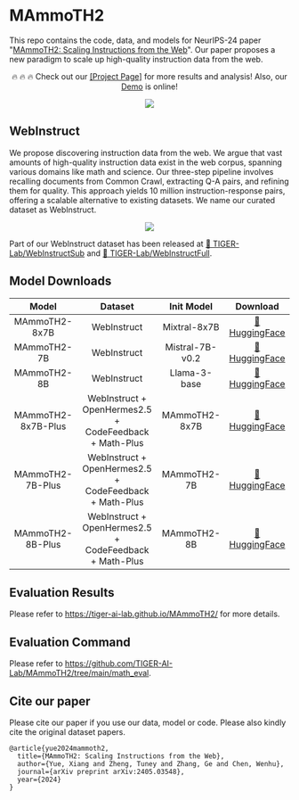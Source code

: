 # MAmmoTH2

This repo contains the code, data, and models for NeurIPS-24 paper "[MAmmoTH2: Scaling Instructions from the Web](https://arxiv.org/abs/2405.03548)". Our paper proposes a new paradigm to scale up high-quality instruction data from the web.

<div align="center">
 🔥 🔥 🔥 Check out our <a href = "https://tiger-ai-lab.github.io/MAmmoTH2/">[Project Page]</a> for more results and analysis! Also, our <a href="https://huggingface.co/spaces/TIGER-Lab/MAmmoTH2">Demo</a> is online!
</div>


<p align="center">
<div style="display: flex; justify-content: center;">
    <img src="https://tiger-ai-lab.github.io/MAmmoTH2/static/images/teaser_front.jpg" width:auto; margin-right:10px">
</div>
</p>

## WebInstruct
We propose discovering instruction data from the web. We argue that vast amounts of high-quality instruction data exist in the web corpus, spanning various domains like math and science. Our three-step pipeline involves recalling documents from Common Crawl, extracting Q-A pairs, and refining them for quality. This approach yields 10 million instruction-response pairs, offering a scalable alternative to existing datasets. We name our curated dataset as WebInstruct.

<p align="center">

<div style="display: flex; justify-content: center;">
    <img src="https://tiger-ai-lab.github.io/MAmmoTH2/static/images/teaser.jpg" width:auto; margin-right:10px">
</div>
</p>

Part of our WebInstruct dataset has been released at [🤗 TIGER-Lab/WebInstructSub](https://huggingface.co/datasets/TIGER-Lab/WebInstructSub) and [🤗 TIGER-Lab/WebInstructFull](https://huggingface.co/datasets/TIGER-Lab/WebInstructFull).

## Model Downloads

<div align="center">

| **Model**            | **Dataset**                                            | **Init Model** | **Download**   |
| :------------:       | :------------:                                         | :------------: | :------------: |
| MAmmoTH2-8x7B        | WebInstruct                                            | Mixtral-8x7B   | [🤗 HuggingFace](https://huggingface.co/TIGER-Lab/MAmmoTH2-8x7B)   |
| MAmmoTH2-7B          | WebInstruct                                            | Mistral-7B-v0.2| [🤗 HuggingFace](https://huggingface.co/TIGER-Lab/MAmmoTH2-7B)   |
| MAmmoTH2-8B          | WebInstruct                                            | Llama-3-base   | [🤗 HuggingFace](https://huggingface.co/TIGER-Lab/MAmmoTH2-8B)   |
| MAmmoTH2-8x7B-Plus   | WebInstruct + OpenHermes2.5 + CodeFeedback + Math-Plus | MAmmoTH2-8x7B  | [🤗 HuggingFace](https://huggingface.co/TIGER-Lab/MAmmoTH2-8x7B-Plus)   |
| MAmmoTH2-7B-Plus     | WebInstruct + OpenHermes2.5 + CodeFeedback + Math-Plus | MAmmoTH2-7B    | [🤗 HuggingFace](https://huggingface.co/TIGER-Lab/MAmmoTH2-7B-Plus)   |
| MAmmoTH2-8B-Plus     | WebInstruct + OpenHermes2.5 + CodeFeedback + Math-Plus | MAmmoTH2-8B    | [🤗 HuggingFace](https://huggingface.co/TIGER-Lab/MAmmoTH2-8-Plus)   |

</div>

## Evaluation Results

Please refer to https://tiger-ai-lab.github.io/MAmmoTH2/ for more details.

## Evaluation Command
Please refer to https://github.com/TIGER-AI-Lab/MAmmoTH2/tree/main/math_eval. 

## Cite our paper
Please cite our paper if you use our data, model or code. Please also kindly cite the original dataset papers.
```
@article{yue2024mammoth2,
  title={MAmmoTH2: Scaling Instructions from the Web},
  author={Yue, Xiang and Zheng, Tuney and Zhang, Ge and Chen, Wenhu},
  journal={arXiv preprint arXiv:2405.03548},
  year={2024}
}
```

